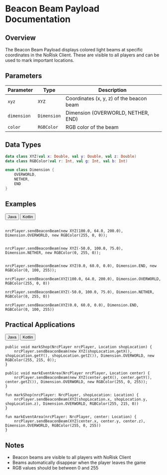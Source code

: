 # Beacon Beam Payload Documentation

## Overview
The Beacon Beam Payload displays colored light beams at specific coordinates in the NoRisk Client. These are visible to all players and can be used to mark important locations.

## Parameters

| Parameter | Type | Description |
|-----------|------|-------------|
| `xyz` | `XYZ` | Coordinates (x, y, z) of the beacon beam |
| `dimension` | `Dimension` | Dimension (OVERWORLD, NETHER, END) |
| `color` | `RGBColor` | RGB color of the beam |

## Data Types
```kotlin
data class XYZ(val x: Double, val y: Double, val z: Double)
data class RGBColor(val r: Int, val g: Int, val b: Int)

enum class Dimension {
    OVERWORLD,
    NETHER,
    END
}
```

## Examples

<div class="code-tab-wrapper">
  <div class="code-tab-buttons">
    <button class="code-tab-button active" data-tab="java">Java</button>
    <button class="code-tab-button" data-tab="kotlin">Kotlin</button>
  </div>

  <div class="code-tab-content">
    <div class="code-tab-panel active" data-tab="java">
      <pre><code class="language-java">
nrcPlayer.sendBeaconBeam(new XYZ(100.0, 64.0, 200.0), Dimension.OVERWORLD, new RGBColor(255, 0, 0));</code></pre>
      <pre><code class="language-java">
nrcPlayer.sendBeaconBeam(new XYZ(-50.0, 100.0, 75.0), Dimension.NETHER, new RGBColor(0, 255, 0));</code></pre>
      <pre><code class="language-java">
nrcPlayer.sendBeaconBeam(new XYZ(0.0, 60.0, 0.0), Dimension.END, new RGBColor(0, 100, 255));</code></pre>
    </div>
    <div class="code-tab-panel" data-tab="kotlin">
      <pre><code class="language-kotlin">nrcPlayer.sendBeaconBeam(XYZ(100.0, 64.0, 200.0), Dimension.OVERWORLD, RGBColor(255, 0, 0))</code></pre>
      <pre><code class="language-kotlin">nrcPlayer.sendBeaconBeam(XYZ(-50.0, 100.0, 75.0), Dimension.NETHER, RGBColor(0, 255, 0))</code></pre>
      <pre><code class="language-kotlin">nrcPlayer.sendBeaconBeam(XYZ(0.0, 60.0, 0.0), Dimension.END, RGBColor(0, 100, 255))</code></pre>
    </div>
  </div>
</div>

## Practical Applications

<div class="code-tab-wrapper">
  <div class="code-tab-buttons">
    <button class="code-tab-button active" data-tab="java">Java</button>
    <button class="code-tab-button" data-tab="kotlin">Kotlin</button>
  </div>

  <div class="code-tab-content">
    <div class="code-tab-panel active" data-tab="java">
      <pre><code class="language-java">public void markShop(NrcPlayer nrcPlayer, Location shopLocation) {
    nrcPlayer.sendBeaconBeam(new XYZ(shopLocation.getX(), shopLocation.getY(), shopLocation.getZ()), Dimension.OVERWORLD, new RGBColor(255, 215, 0));
}</code></pre>
      <pre><code class="language-java">public void markEventArea(NrcPlayer nrcPlayer, Location center) {
    nrcPlayer.sendBeaconBeam(new XYZ(center.getX(), center.getY(), center.getZ()), Dimension.OVERWORLD, new RGBColor(255, 0, 255));
}</code></pre>
    </div>
    <div class="code-tab-panel" data-tab="kotlin">
      <pre><code class="language-kotlin">fun markShop(nrcPlayer: NrcPlayer, shopLocation: Location) {
    nrcPlayer.sendBeaconBeam(XYZ(shopLocation.x, shopLocation.y, shopLocation.z), Dimension.OVERWORLD, RGBColor(255, 215, 0))
}</code></pre>
      <pre><code class="language-kotlin">fun markEventArea(nrcPlayer: NrcPlayer, center: Location) {
    nrcPlayer.sendBeaconBeam(XYZ(center.x, center.y, center.z), Dimension.OVERWORLD, RGBColor(255, 0, 255))
}
</code></pre>
    </div>
  </div>
</div>

## Notes
- Beacon beams are visible to all players with NoRisk Client
- Beams automatically disappear when the player leaves the game
- RGB values should be between 0 and 255